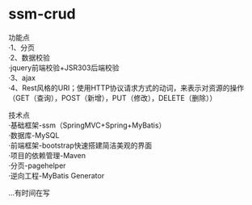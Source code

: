# ssm-crud

功能点  
·1、分页  
·2、数据校验  
·jquery前端校验+JSR303后端校验  
·3、ajax  
·4、Rest风格的URI；使用HTTP协议请求方式的动词，来表示对资源的操作（GET（查询），POST（新增），PUT（修改），DELETE（删除））  
  
技术点  
·基础框架-ssm（SpringMVC+Spring+MyBatis）  
·数据库-MySQL  
·前端框架-bootstrap快速搭建简洁美观的界面  
·项目的依赖管理-Maven   
·分页-pagehelper  
·逆向工程-MyBatis Generator  
  
...有时间在写  

